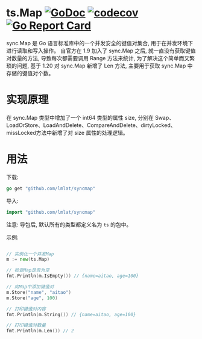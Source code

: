# ts.Map [![GoDoc](https://godoc.org/github.com/lmlat/syncmap?status.png)](https://pkg.go.dev/github.com/lmlat/syncmap) [![codecov](https://codecov.io/gh/lmlat/syncmap/branch/master/graph/badge.svg)](https://codecov.io/gh/lmlat/syncmap) [![Go Report Card](https://goreportcard.com/badge/github.com/lmlat/syncmap)](https://goreportcard.com/report/github.com/lmlat/syncmap)
sync.Map 是 Go 语言标准库中的一个并发安全的键值对集合, 用于在并发环境下进行读取和写入操作。
自官方在 1.9 加入了 sync.Map 之后, 就一直没有获取键值对数量的方法, 导致每次都需要调用 Range 方法来统计, 为了解决这个简单而又繁琐的问题, 基于 1.20 对 sync.Map 新增了 Len 方法, 主要用于获取 sync.Map 中存储的键值对个数。

# 实现原理
在 sync.Map 类型中增加了一个 int64 类型的属性 size, 分别在 Swap、LoadOrStore、LoadAndDelete、CompareAndDelete、dirtyLocked、missLocked方法中新增了对 size 属性的处理逻辑。

# 用法
下载:
```go
go get "github.com/lmlat/syncmap"
```
导入: 
```go
import "github.com/lmlat/syncmap"
```
注意: 导包后, 默认所有的类型都定义名为 `ts` 的包中。

示例: 
```go

// 实例化一个并发Map
m := new(ts.Map)

// 检查Map是否为空
fmt.Println(m.IsEmpty()) // {name=aitao, age=100}

// 向Map中添加键值对
m.Store("name", "aitao")
m.Store("age", 100)

// 打印键值对内容
fmt.Println(m.String()) // {name=aitao, age=100}

// 打印键值对数量
fmt.Println(m.Len()) // 2
```
